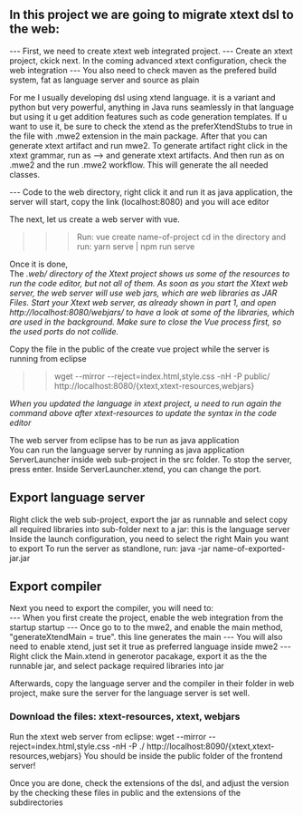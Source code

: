## In this project we are going to migrate xtext dsl to the web:

--- First, we need to create xtext web integrated project.
--- Create an xtext project, ckick next. In the coming advanced xtext configuration, check the web integration
--- You also need to check maven as the prefered build system, fat as language server and source as plain

For me I usually developing dsl using xtend language. it is a variant and python but very powerful, anything in Java runs seamlessly in that language but using it u get addition features such as code generation templates. If u want to use it, be sure to check the xtend as the preferXtendStubs to true in the file with .mwe2 extension in the main package. After that you can generate xtext artifact and run mwe2. To generate artifact right click in the xtext grammar, run as --> and generate xtext artifacts. And then run as on .mwe2 and the run .mwe2 workflow. This will generate the all needed classes.

--- Code to the web directory, right click it and run it as java application, the server will start, copy the link (localhost:8080) and you will ace editor

The next, let us create a web server with vue.

> > > Run: vue create name-of-project
> > > cd in the directory and run: yarn serve | npm run serve

Once it is done, <br>
The _.web/ directory of the Xtext project shows us some of the resources to run the code editor, but not all of them. As soon as you start the Xtext web server, the web server will use web jars, which are web libraries as JAR Files. Start your Xtext web server, as already shown in part 1, and open http://localhost:8080/webjars/ to have a look at some of the libraries, which are used in the background. Make sure to close the Vue process first, so the used ports do not collide._

Copy the file in the public of the create vue project while the server is running from eclipse

> > wget --mirror --reject=index.html,style.css -nH -P public/ http://localhost:8080/{xtext,xtext-resources,webjars}

_When you updated the language in xtext project, u need to run again the command above after xtext-resources to update the syntax in the code editor_

The web server from eclipse has to be run as java application <br>
You can run the language server by running as java application ServerLauncher inside web sub-project in the src folder.
To stop the server, press enter. Inside ServerLauncher.xtend, you can change the port.

## Export language server

Right click the web sub-project, export the jar as runnable and select copy all required libraries into sub-folder next to a jar: this is the language server<br>
Inside the launch configuration, you need to select the right Main you want to export
To run the server as standlone, run: java -jar name-of-exported-jar.jar

## Export compiler

Next you need to export the compiler, you will need to: <br>
--- When you first create the project, enable the web integration from the startup startup
--- Once go to to the mwe2, and enable the main method, "generateXtendMain = true". this line generates the main
--- You will also need to enable xtend, just set it true as preferred language inside mwe2
--- Right click the Main.xtend in generotor pacakage, export it as the the runnable jar, and select package required libraries into jar

Afterwards, copy the language server and the compiler in their folder in web project, make sure the server for the language server is set well.

### Download the files: xtext-resources, xtext, webjars

Run the xtext web server from eclipse: wget --mirror --reject=index.html,style.css -nH -P ./ http://localhost:8090/{xtext,xtext-resources,webjars}
You should be inside the public folder of the frontend server!

Once you are done, check the extensions of the dsl, and adjust the version by the checking these files in public and the extensions of the subdirectories
